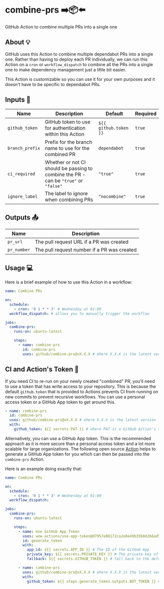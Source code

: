 # combine-prs ➡️📦⬅️

GitHub Action to combine multiple PRs into a single one

## About 💡

GitHub uses this Action to combine multiple dependabot PRs into a single one. Rather than having to deploy each PR individually, we can run this Action on a `cron` or `workflow_dispatch` to combine all the PRs into a single one to make dependency management just a little bit easier.

This Action is customizable so you can use it for your own purposes and it doesn't have to be specific to dependabot PRs.

## Inputs 📝

| Name | Description | Default | Required |
| ---- | ----------- | ------- | -------- |
| `github_token` | GitHub token to use for authentication within this Action | `${{ github.token }}` | `true` |
| `branch_prefix` | Prefix for the branch name to use for the combined PR | `dependabot` | `true` |
| `ci_required` | Whether or not CI should be passing to combine the PR - can be `"true"` or `"false"`  | `"true"` | `true` |
| `ignore_label` | The label to ignore when combining PRs | `"nocombine"` | `true` |

## Outputs 📤

| Name | Description |
| ---- | ----------- |
| `pr_url` | The pull request URL if a PR was created |
| `pr_number` | The pull request number if a PR was created |

## Usage 💻

Here is a brief example of how to use this Action in a workflow:

```yaml
name: Combine PRs

on:
  schedule:
    - cron: '0 1 * * 3' # Wednesday at 01:00
  workflow_dispatch: # allows you to manually trigger the workflow

jobs:
  combine-prs:
    runs-on: ubuntu-latest

    steps:
      - name: combine-prs
        id: combine-prs
        uses: github/combine-prs@vX.X.X # where X.X.X is the latest version
```

## CI and Action's Token 🤖

If you need CI to re-run on your newly created "combined" PR, you'll need to use a token that has write access to your repository. This is because the default `github.token` that is provided to Actions prevents CI from running on new commits to prevent recursive workflows. You can use a personal access token or a GitHub App token to get around this.

```yaml
- name: combine-prs
  id: combine-prs
  uses: github/combine-prs@vX.X.X # where X.X.X is the latest version
  with:
    github_token: ${{ secrets.PAT }} # where PAT is a GitHub Action's secret containing a personal access token
```

Alternatively, you can use a GitHub App token. This is the recommended approach as it is more secure than a personal access token and a lot more scalable for large organizations. The following open source [Action](https://github.com/marketplace/actions/use-app-token) helps to generate a GitHub App token for you which can then be passed into the `combine-prs` Action.

Here is an example doing exactly that:

```yaml
name: Combine PRs

on:
  schedule:
    - cron: '0 1 * * 3' # Wednesday at 01:00
  workflow_dispatch:

jobs:
  combine-prs:
    runs-on: ubuntu-latest

    steps:
      - name: Use GitHub App Token
        uses: wow-actions/use-app-token@d7957e08172ca2e8e49b35b8d266ad585885edc7 # pin@v2.0.2
        id: generate_token
        with:
          app_id: ${{ secrets.APP_ID }} # The ID of the GitHub App
          private_key: ${{ secrets.PRIVATE_KEY }} # The private key of the GitHub App
          fallback: ${{ secrets.GITHUB_TOKEN }} # fall back to the default token if the app token is not available

      - name: combine-prs
        uses: github/combine-prs@vX.X.X # where X.X.X is the latest version
        with:
          github_token: ${{ steps.generate_token.outputs.BOT_TOKEN }} # A GitHub app token generated by the previous step
```
